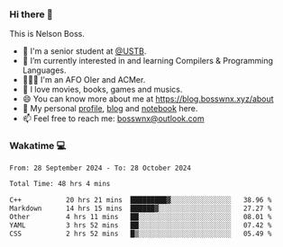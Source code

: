 ### Hi there 👋

<!--
**bosswnx/bosswnx** is a ✨ _special_ ✨ repository because its `README.md` (this file) appears on your GitHub profile.

Here are some ideas to get you started:

- 🔭 I’m currently working on ...
- 🌱 I’m currently learning ...
- 👯 I’m looking to collaborate on ...
- 🤔 I’m looking for help with ...
- 💬 Ask me about ...
- 📫 How to reach me: ...
- 😄 Pronouns: ...
- ⚡ Fun fact: ...
-->

This is Nelson Boss.

- 🏫 I'm a senior student at [@USTB](https://www.ustb.edu.cn/).
- 🌱 I’m currently interested in and learning Compilers & Programming Languages.
- 🧑🏻‍💻 I'm an AFO OIer and ACMer.
- 🥰 I love movies, books, games and musics.
- 😄 You can know more about me at https://blog.bosswnx.xyz/about
- 🔗 My personal [profile](https://bosswnx.xyz), [blog](https://blog.bosswnx.xyz) and [notebook](https://note.bosswnx.xyz) here.
- 📫 Feel free to reach me: bosswnx@outlook.com

### Wakatime 💻

<!--START_SECTION:waka-->

```txt
From: 28 September 2024 - To: 28 October 2024

Total Time: 48 hrs 4 mins

C++           20 hrs 21 mins  █████████▓░░░░░░░░░░░░░░░   38.96 %
Markdown      14 hrs 15 mins  ██████▓░░░░░░░░░░░░░░░░░░   27.27 %
Other         4 hrs 11 mins   ██░░░░░░░░░░░░░░░░░░░░░░░   08.01 %
YAML          3 hrs 52 mins   ██░░░░░░░░░░░░░░░░░░░░░░░   07.42 %
CSS           2 hrs 52 mins   █▒░░░░░░░░░░░░░░░░░░░░░░░   05.49 %
```

<!--END_SECTION:waka-->
